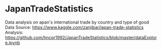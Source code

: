 # JapanTradeStatistics

Data analysis on apan's international trade by country and type of good <br>
Data Source: https://www.kaggle.com/zanjibar/japan-trade-statistics<br>
Analysis: https://github.com/hncpr1992/JapanTradeStatistics/blob/master/dataExplore.ipynb
